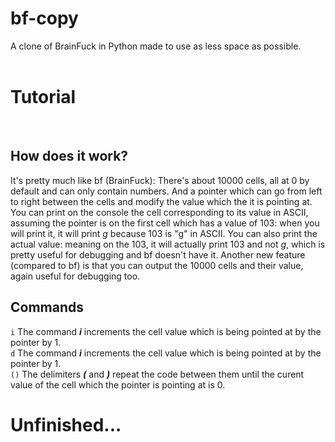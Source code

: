 # bf-copy
A clone of BrainFuck in Python made to use as less space as possible.
<br>
<br>
# Tutorial
<br>

## How does it work?
It's pretty much like bf (BrainFuck):
There's about 10000 cells, all at 0 by default and can only contain numbers.
And a pointer which can go from left to right between the cells and modify the value which the it is pointing at.
You can print on the console the cell corresponding to its value in ASCII, assuming the pointer is on the first cell which has a value of 103: when you will print it, it will print *g* because 103 is "g" in ASCII. You can also print the actual value: meaning on the 103, it will actually print 103 and not *g*, which is pretty useful for debugging and bf doesn't have it. Another new feature (compared to bf) is that you can output the 10000 cells and their value, again useful for debugging too.
<br>

## Commands
```i```
The command ***i*** increments the cell value which is being pointed at by the pointer by 1. <br>
```d```
The command ***i*** increments the cell value which is being pointed at by the pointer by 1. <br>
```()```
The delimiters ***(*** and ***)*** repeat the code between them until the curent value of the cell which the pointer is pointing at is 0. <br>

# Unfinished...

